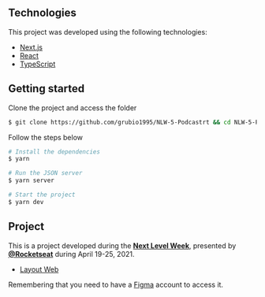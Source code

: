 
## Technologies

This project was developed using the following technologies:

- [Next.js](https://nextjs.org/)
- [React](https://reactjs.org)
- [TypeScript](https://www.typescriptlang.org/)

## Getting started

Clone the project and access the folder

```bash
$ git clone https://github.com/grubio1995/NLW-5-Podcastrt && cd NLW-5-Podcastr
```

Follow the steps below
```bash
# Install the dependencies
$ yarn

# Run the JSON server
$ yarn server

# Start the project
$ yarn dev
```

## Project

This is a project developed during the **[Next Level Week](https://nextlevelweek.com/)**, presented by **[@Rocketseat](https://github.com/Rocketseat)** during April 19-25, 2021.
- [Layout Web](https://www.figma.com/file/UwFEntsHpHYJlHNQAQr4gA/Podcastr?node-id=160%3A2761) 

Remembering that you need to have a [Figma](http://figma.com/) account to access it.

